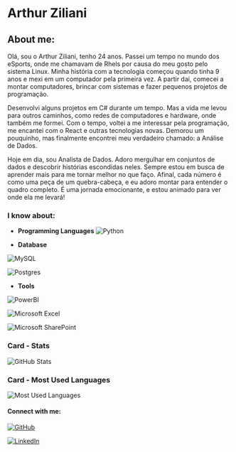 # Arthur Ziliani

## **About me:**

Olá, sou o Arthur Ziliani, tenho 24 anos. Passei um tempo no mundo dos eSports, onde me chamavam de Rhels por causa do meu gosto pelo sistema Linux. Minha história com a tecnologia começou quando tinha 9 anos e mexi em um computador pela primeira vez. A partir daí, comecei a montar computadores, brincar com sistemas e fazer pequenos projetos de programação.

Desenvolvi alguns projetos em C# durante um tempo. Mas a vida me levou para outros caminhos, como redes de computadores e hardware, onde também me formei. Com o tempo, voltei a me interessar pela programação, me encantei com o React e outras tecnologias novas. Demorou um pouquinho, mas finalmente encontrei meu verdadeiro chamado: a Análise de Dados.

Hoje em dia, sou Analista de Dados. Adoro mergulhar em conjuntos de dados e descobrir histórias escondidas neles. Sempre estou em busca de aprender mais para me tornar melhor no que faço. Afinal, cada número é como uma peça de um quebra-cabeça, e eu adoro montar para entender o quadro completo. É uma jornada emocionante, e estou animado para ver onde ela me levará!


### **I know about:**

- **Programming Languages**
![Python](https://img.shields.io/badge/Python-000?style=for-the-badge&logo=python)

- **Database**

![MySQL](https://img.shields.io/badge/MySQL-000?style=for-the-badge&logo=mysql)

![Postgres](https://img.shields.io/badge/postgres-%23316192.svg?style=for-the-badge&logo=postgresql&logoColor=white)


- **Tools**

![PowerBI](https://img.shields.io/badge/PowerBi-000?style=for-the-badge&logo=powerbi)

![Microsoft Excel](https://img.shields.io/badge/Microsoft_Excel-217346?style=for-the-badge&logo=microsoft-excel&logoColor=white)

![Microsoft SharePoint ](https://img.shields.io/badge/Microsoft_SharePoint-0078D4?style=for-the-badge&logo=microsoft-sharepoint&logoColor=white)


### **Card - Stats**

![GitHub Stats](https://github-readme-stats.vercel.app/api?username=ArthurZiliani&theme=transparent&bg_color=000&border_color=30A3DC&show_icons=true&icon_color=30A3DC&title_color=E94D5F&text_color=FFF)


### **Card - Most Used Languages**

![Most Used Languages](https://github-readme-stats-git-masterrstaa-rickstaa.vercel.app/api/top-langs/?username=ArthurZiliani&layout=compact&bg_color=000&border_color=30A3DC&title_color=E94D5F&text_color=FFF)



#### **Connect with me:**

[![GitHub](https://img.shields.io/badge/ArthurZiliani-000?style=for-the-badge&logo=github&logoColor=0E76A8)](https://github.com/ArthurZiliani)

[![LinkedIn](https://img.shields.io/badge/ArthurZiliani-000?style=for-the-badge&logo=linkedin&logoColor=0E76A8)](https://www.linkedin.com/in/arthur-z-2b1b13123/)

